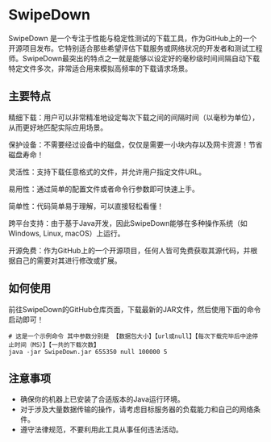 # SwipeDown

SwipeDown 是一个专注于性能与稳定性测试的下载工具，作为GitHub上的一个开源项目发布。它特别适合那些希望评估下载服务或网络状况的开发者和测试工程师。SwipeDown最突出的特点之一就是能够以设定好的毫秒级时间间隔自动下载特定文件多次，非常适合用来模拟高频率的下载请求场景。

## 主要特点

精细下载：用户可以非常精准地设定每次下载之间的间隔时间（以毫秒为单位），从而更好地匹配实际应用场景。

保护设备：不需要经过设备中的磁盘，仅仅是需要一小块内存以及网卡资源！节省磁盘寿命！

灵活性：支持下载任意格式的文件，并允许用户指定文件URL。

易用性：通过简单的配置文件或者命令行参数即可快速上手。

简单性：代码简单易于理解，可以直接轻松看懂！

跨平台支持：由于基于Java开发，因此SwipeDown能够在多种操作系统（如Windows, Linux, macOS）上运行。

开源免费：作为GitHub上的一个开源项目，任何人皆可免费获取其源代码，并根据自己的需要对其进行修改或扩展。

## 如何使用

前往SwipeDown的GitHub仓库页面，下载最新的JAR文件，然后使用下面的命令启动即可！

```shell
# 这是一个示例命令 其中参数分别是 【数据包大小】【url或null】【每次下载完毕后中途停止时间（MS）】【一共的下载次数】
java -jar SwipeDown.jar 655350 null 100000 5
```

## 注意事项

* 确保你的机器上已安装了合适版本的Java运行环境。
* 对于涉及大量数据传输的操作，请考虑目标服务器的负载能力和自己的网络条件。
* 遵守法律规范，不要利用此工具从事任何违法活动。
